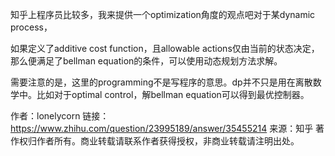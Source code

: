知乎上程序员比较多，我来提供一个optimization角度的观点吧对于某dynamic process，

如果定义了additive cost function，且allowable actions仅由当前的状态决定，那么便满足了bellman equation的条件，可以使用动态规划方法求解。

需要注意的是，这里的programming不是写程序的意思。dp并不只是用在离散数学中。比如对于optimal control，解bellman equation可以得到最优控制器。

作者：lonelycorn
链接：https://www.zhihu.com/question/23995189/answer/35455214
来源：知乎
著作权归作者所有。商业转载请联系作者获得授权，非商业转载请注明出处。
